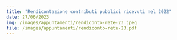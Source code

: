 ```yaml
---
title: "Rendicontazione contributi pubblici ricevuti nel 2022"
date: 27/06/2023
img: /images/appuntamenti/rendiconto-rete-23.jpeg
file: /images/appuntamenti/rendiconto-rete-23.pdf
---
```

